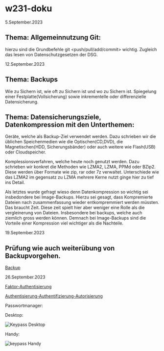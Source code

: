 # w231-doku

5.September.2023

## Thema: Allgemeinnutzung Git:
hierzu sind die Grundbefehle git <push/pull/add/commit> wichtig.
Zugleich das lesen von Datenschutzgesetzen der DSG.

12.September.2023

## Thema: Backups

Wie zu Sichern ist, wie oft zu Sichern ist und wo zu Sichern ist.
Spiegelung einer Festplatte(Vollsicherung) sowie inkrementelle oder differenzielle Datensicherung.



## Thema: Datensicherungsziele, Datenkompression mit den Unterthemen:

Geräte, welche als Backup-Ziel verwendet werden. Dazu schrieben wir die üblichen Speichenmedien wie die Optischen(CD,DVD),
die Magnetischen(HDD, Sicherungsbänder) oder auch weitere wie Flash(USB) oder Cloudspeicher.

Komplessionsverfahren, welche heute noch genutzt werden. Dazu schrieben wir konkret die Methoden wie LZMA2, LZMA, PPMd oder BZip2. Diese werden über Formate wie zip, rar oder 7z verwaltet. Unterschiede wie das LZMA2 im gegensatz zu LZMA mehrere Kerne nutzt ginge hier zu tief ins Detail.

Als letztes wurde gefragt wieso denn Datenkompression so wichtig sei insbedondere bei Image-Backups. Hierzu sei gesagt, dass
Kompremierte Dateien nach zusammenfassung wieder entkompremmiert werden müssten. Das braucht Zeit. Diese zeit spielt hier aber weniger eine Rolle als die vergleinerung von Dateien. Insbesondere bei backups, welche auch ziemlich gross werden können. Demnach bei Image-Backups sind die Vorteile einer Kompression viel wichtiger als die Nachteile.


19.September.2023
## Prüfung wie auch weiterübung von Backupvorgehen.
[Backup](backup.md)


26.September.2023

[Faktor-Authentisierung](Faktor-Authentisierung.md)

[Authentisierung-Authentifizierung-Autorisierung](Authentisierung-Authentifizierung-Autorisierung.md)

Passwortmanager:

Desktop:

![Keypass Desktop](https://github.com/MaxHD00/w231-doku/assets/31143468/087a955e-aaed-4e8a-8ec7-a29d7d8671dd)

Handy:

![keypass Handy](https://github.com/MaxHD00/w231-doku/assets/31143468/a6bc4792-248f-44f0-8769-d27d2d7fd103)